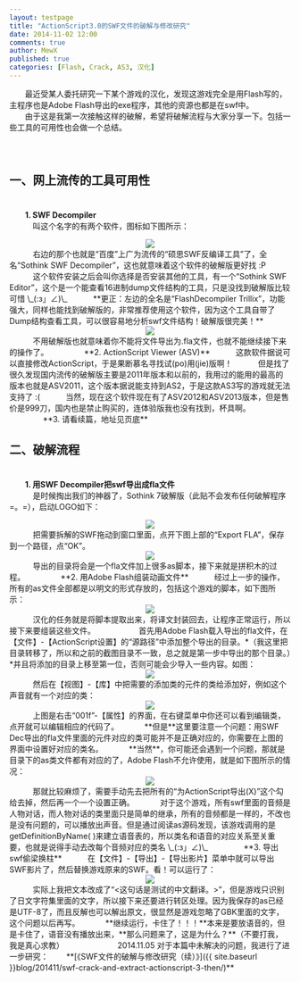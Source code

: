 ```yaml
---
layout: testpage
title: "ActionScript3.0的SWF文件的破解与修改研究"
date: 2014-11-02 12:00
comments: true
author: MewX
published: true
categories: [Flash, Crack, AS3, 汉化]
---
```


　　最近受某人委托研究一下某个游戏的汉化，发现这游戏完全是用Flash写的，主程序也是Adobe Flash导出的exe程序，其他的资源也都是在swf中。  
　　由于这是我第一次接触这样的破解，希望将破解流程与大家分享一下。包括一些工具的可用性也会做一个总结。  
　　  
　　  

## 一、网上流传的工具可用性  

　　  
　　**1. SWF Decompiler**  
　　　叫这个名字的有两个软件，图标如下图所示：  
<center><img src="{{ site.baseurl }}imgs/201411/01-two-swf-decompilers.png" /></center>  
　　　右边的那个也就是“百度”上广为流传的“硕思SWF反编译工具”了，全名“Sothink SWF Decompiler”，这也就意味着这个软件的破解版更好找 :P  
　　　这个软件安装之后会叫你选择是否安装其他的工具，有一个“Sothink SWF Editor”，这个是一个能查看16进制dump文件结构的工具，只是没找到破解版比较可惜 \_(:з」∠)\_  
　　　**更正：左边的全名是“FlashDecompiler Trillix”，功能强大，同样也能找到破解版的，非常推荐使用这个软件，因为这个工具自带了Dump结构查看工具，可以很容易地分析swf文件结构！破解版很完美！**  
<center><a href="{{ site.baseurl }}imgs/201411/12-dump-view.png" target="_blank"><img src="{{ site.baseurl }}imgs/201411/12-dump-view.png" style="max-width:100%; height:auto;"/></a></center>  
　　　不用破解版也就意味着你不能将文件导出为.fla文件，也就不能继续接下来的操作了。  
　　  
　　**2. ActionScript Viewer (ASV)**  
　　　这款软件据说可以直接修改ActionScript，于是果断慕名寻找试(po)用(jie)版啊！
　　　但是找了很久发现国内流传的破解版主要是2011年版本和以前的，我用过的能用的最高的版本也就是ASV2011，这个版本据说能支持到AS2，于是这款AS3写的游戏就无法支持了 :(  
　　　当然，现在这个软件现在有了ASV2012和ASV2013版本，但是售价是999刀，国内也是禁止购买的，连体验版我也没有找到，杯具啊。  
　　  
　　**3. 请看续篇，地址见页底**  
　　  
　　  

## 二、破解流程  

　　  
　　**1. 用SWF Decompiler把swf导出成fla文件**  
　　　是时候掏出我们的神器了，Sothink 7破解版（此贴不会发布任何破解程序 =。=），启动LOGO如下：  
<center><img src="{{ site.baseurl }}imgs/201411/02-swf-decompiler-logo.png" /></center>  
　　　把需要拆解的SWF拖动到窗口里面，点开下图上部的“Export FLA”，保存到一个路径，点“OK”。  
<center><img src="{{ site.baseurl }}imgs/201411/03-swf-to-fla.png" /></center>  
　　　导出的目录将会是一个fla文件加上很多as脚本，接下来就是拼积木的过程。  
　　  
　　**2. 用Adobe Flash组装动画文件**  
　　　经过上一步的操作，所有的as文件全部都是以明文的形式存放的，包括这个游戏的脚本，如下图所示：  
<center><a href="{{ site.baseurl }}imgs/201411/04-sc-example.png" target="_blank"><img src="{{ site.baseurl }}imgs/201411/04-sc-example.png" style="max-width:100%; height:auto;"/></a></center>  
　　　汉化的任务就是将脚本提取出来，将译文封装回去，让程序正常运行，所以接下来要组装这些文件。  
　　  
　　　首先用Adobe Flash载入导出的fla文件，在【文件】-【ActionScript设置】的“源路径”中添加整个导出的目录。*（我这里把目录转移了，所以和之前的截图目录不一致，总之就是第一步中导出的那个目录。）*并且将添加的目录上移至第一位，否则可能会少导入一些内容。如图：  
<center><img src="{{ site.baseurl }}imgs/201411/05-as-setting.png" /></center>  
　　　然后在【视图】-【库】中把需要的添加类的元件的类给添加好，例如这个声音就有一个对应的类：  
<center><a href="{{ site.baseurl }}imgs/201411/06-sound-class.png" target="_blank"><img src="{{ site.baseurl }}imgs/201411/06-sound-class.png" style="max-width:100%; height:auto;"/></a></center>  
　　　上图是右击“001f”-【属性】的界面，在右键菜单中你还可以看到编辑类，点开就可以编辑相应的代码了。  
　　　**但是**这里要注意一个问题：用SWF Dec导出的fla文件里面的元件对应的类可能并不是正确对应的，你需要在上图的界面中设置好对应的类名。  
　　　**当然**，你可能还会遇到一个问题，那就是目录下的as类文件都有对应的了，Adobe Flash不允许使用，就是如下图所示的情况：  
<center><a href="{{ site.baseurl }}imgs/201411/07-fail-to-change-class.png" target="_blank"><img src="{{ site.baseurl }}imgs/201411/07-fail-to-change-class.png" style="max-width:100%; height:auto;"/></a></center>  
　　　那就比较麻烦了，需要手动先去把所有的“为ActionScript导出(X)”这个勾给去掉，然后再一个一个设置正确。  
　　　对于这个游戏，所有swf里面的音频是人物对话，而人物对话的类里面只是简单的继承，所有的音频都是一样的，不改也是没有问题的，可以播放出声音。但是通过阅读as源码发现，该游戏调用的是getDefinitionByName( )来建立语音表的，所以类名和语音的对应关系至关重要，也就是说得手动去改每个音频对应的类名 \_(:з」∠)\_  
　　  
　　**3. 导出swf偷梁换柱**  
　　　在【文件】-【导出】-【导出影片】菜单中就可以导出SWF影片了，然后替换游戏原来的SWF。看！可以运行了：  
<center><img src="{{ site.baseurl }}imgs/201411/08-game-screen-fail-GBK.png" /></center>  
　　　实际上我把文本改成了“<这句话是测试的中文翻译。>”，但是游戏只识别了日文字符集里面的文字，所以接下来还要进行转区处理。因为我保存的as已经是UTF-8了，而且反解也可以解出原文，很显然是游戏忽略了GBK里面的文字，这个问题以后再写。  
　　　**继续运行，卡住了！！！**本来是要放语音的，但是卡住了，语音没有播放出来，**那么问题来了，这是为什么？**（不要打我，我是真心求教）  
　　  
　　  
　　2014.11.05 对于本篇中未解决的问题，我进行了进一步研究：  
　　**[《SWF文件的破解与修改研究（续）》]({{ site.baseurl }}blog/201411/swf-crack-and-extract-actionscript-3-then/)**  
　　  
